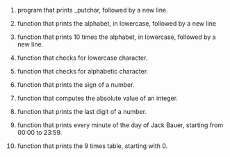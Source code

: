 1. program that prints _putchar, followed by a new line.

2. function that prints the alphabet, in lowercase, followed by a new line

3. function that prints 10 times the alphabet, in lowercase, followed by a new line.

4. function that checks for lowercase character.

5. function that checks for alphabetic character.

6. function that prints the sign of a number.

7. function that computes the absolute value of an integer.

8. function that prints the last digit of a number.

9. function that prints every minute of the day of Jack Bauer, starting from 00:00 to 23:59.

10. function that prints the 9 times table, starting with 0.
